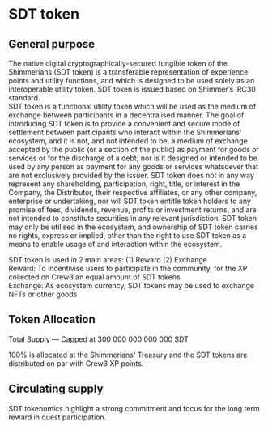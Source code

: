 # SDT token

## General purpose
The native digital cryptographically-secured fungible token of the Shimmerians (SDT token) is a transferable representation of experience points and utility functions, and which is designed to be used solely as an interoperable utility token. SDT token is issued based on Shimmer’s IRC30 standard.  
SDT token is a functional utility token which will be used as the medium of exchange between participants in a decentralised manner. The goal of introducing SDT token is to provide a convenient and secure mode of settlement between participants who interact within the Shimmerians' ecosystem, and it is not, and not intended to be, a medium of exchange accepted by the public (or a section of the public) as payment for goods or services or for the discharge of a debt; nor is it designed or intended to be used by any person as payment for any goods or services whatsoever that are not exclusively provided by the issuer. SDT token does not in any way represent any shareholding, participation, right, title, or interest in the Company, the Distributor, their respective affiliates, or any other company, enterprise or undertaking, nor will SDT token entitle token holders to any promise of fees, dividends, revenue, profits or investment returns, and are not intended to constitute securities in any relevant jurisdiction. SDT token may only be utilised in the ecosystem, and ownership of SDT token carries no rights, express or implied, other than the right to use SDT token as a means to enable usage of and interaction within the ecosystem.  
  
SDT token is used in 2 main areas: (1) Reward (2) Exchange  
Reward: To incentivise users to participate in the community, for the XP collected on Crew3 an equal amount of SDT tokens  
Exchange: As ecosystem currency, SDT tokens may be used to exchange NFTs or other goods  

## Token Allocation
Total Supply — Capped at 300 000 000 000 000 SDT

100% is allocated at the Shimmerians' Treasury and the SDT tokens are distributed on par with Crew3 XP points.

## Circulating supply
SDT tokenomics highlight a strong commitment and focus for the long term reward in quest participation.
